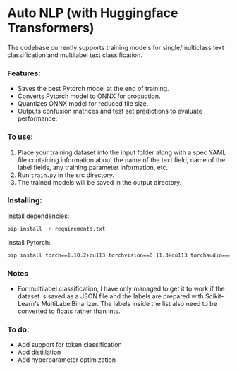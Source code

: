 # Auto NLP (with Huggingface Transformers)

The codebase currently supports training models for single/multiclass text classification and multilabel text 
classification.

### Features:
- Saves the best Pytorch model at the end of training.
- Converts Pytorch model to ONNX for production.
- Quantizes ONNX model for reduced file size.
- Outputs confusion matrices and test set predictions to evaluate performance.

### To use:

1. Place your training dataset into the input folder along with a spec YAML file containing information about the name of 
the text field, name of the label fields, any training parameter information, etc.  
2. Run `train.py` in the src directory.
3. The trained models will be saved in the output directory.  

### Installing:

Install dependencies:   
```bash
pip install -r requirements.txt
```

Install Pytorch:  
```bash
pip install torch==1.10.2+cu113 torchvision==0.11.3+cu113 torchaudio===0.10.2+cu113 -f https://download.pytorch.org/whl/cu113/torch_stable.html
```

### Notes
- For multilabel classification, I have only managed to get it to work if the dataset is saved as a JSON file and the 
labels are prepared with Scikit-Learn's MultiLabelBinarizer. The labels inside the list also need to be converted to 
floats rather than ints.


### To do:
- Add support for token classification
- Add distillation
- Add hyperparameter optimization

